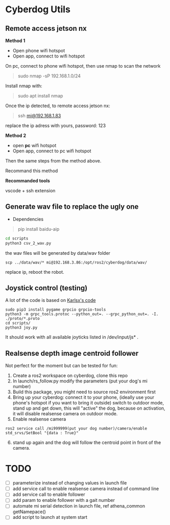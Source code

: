 # Cyberdog Utils

## Remote access jetson nx

**Method 1**

- Open phone wifi hotspot
- Open app, connect to wifi hotspot

On pc, connect to phone wifi hotspot, then use nmap to scan the network
> sudo nmap -sP 192.168.1.0/24

Install nmap with:
> sudo apt install nmap

Once the ip detected, to remote access jetson nx:
> ssh mi@192.168.1.83 

replace the ip adress with yours, password: 123

**Method 2**

- open **pc** wifi hotspot
- Open app, connect to pc wifi hotspot

Then the same steps from the method above. 

Recommand this method


**Recommanded tools**

vscode + ssh extension 

## Generate wav file to replace the ugly one
* Dependencies
> pip install baidu-aip
``` bash
cd scripts
python3 csv_2_wav.py
```
the wav files will be generated by data/wav folder

```
scp ../data/wav/* mi@192.168.3.86:/opt/ros2/cyberdog/data/wav/

```
replace ip, reboot the robot.

## Joystick control (testing)
A lot of the code is based on [Karlsx's code](https://github.com/Karlsx/CyberDog_Ctrl)
```
sudo pip3 install pygame grpcio grpcio-tools
python3 -m grpc_tools.protoc --python_out=. --grpc_python_out=. -I. ./proto/*.proto
cd scripts/
python3 joy.py
```
It should work with all available joyticks listed in /dev/input/js* .

## Realsense depth image centroid follower
Not perfect for the moment but can be tested for fun:
1. Create a ros2 workspace on cyberdog, clone this repo
2. In launch/rs_follow.py modify the parameters (put your dog's mi number)
3. Build this package, you might need to source ros2 environment first
4. Bring up your cyberdog: connect it to your phone, (ideally use your phone's hotspot if you want to bring it outside) switch to outdoor mode, stand up and get down, this will "active" the dog, because on activation, it will disable realsense camera on outdoor mode.
5. Enable realsense camera
```
ros2 service call /mi999999(put your dog number)/camera/enable std_srvs/SetBool "{data : True}"
```
6. stand up again and the dog will follow the centroid point in front of the camera.

# TODO
- [ ] parameterize instead of changing values in launch file
- [ ] add service call to enable realsense camera instead of command line
- [ ] add service call to enable follower
- [ ] add param to enable follower with a gait number
- [ ] automate mi serial detection in launch file, ref athena_common getNamepace()
- [ ] add script to launch at system start